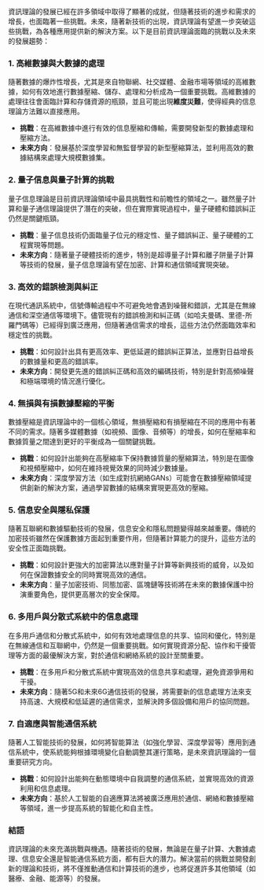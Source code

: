 資訊理論的發展已經在許多領域中取得了顯著的成就，但隨著技術的進步和需求的增長，也面臨著一些挑戰。未來，隨著新技術的出現，資訊理論有望進一步突破這些挑戰，為各種應用提供新的解決方案。以下是目前資訊理論面臨的挑戰以及未來的發展趨勢：

### **1. 高維數據與大數據的處理**
隨著數據的爆炸性增長，尤其是來自物聯網、社交媒體、金融市場等領域的高維數據，如何有效地進行數據壓縮、儲存、處理和分析成為一個重要挑戰。高維數據的處理往往會面臨計算和存儲資源的瓶頸，並且可能出現**維度災難**，使得經典的信息理論方法難以直接應用。

- **挑戰**：在高維數據中進行有效的信息壓縮和傳輸，需要開發新型的數據處理和壓縮方法。
- **未來方向**：發展基於深度學習和無監督學習的新型壓縮算法，並利用高效的數據結構來處理大規模數據集。

### **2. 量子信息與量子計算的挑戰**
量子信息理論是目前資訊理論領域中最具挑戰性和前瞻性的領域之一。雖然量子計算和量子通信理論提供了潛在的突破，但在實際實現過程中，量子硬體和錯誤糾正仍然是關鍵瓶頸。

- **挑戰**：量子信息技術仍面臨量子位元的穩定性、量子錯誤糾正、量子硬體的工程實現等問題。
- **未來方向**：隨著量子硬體技術的進步，特別是超導量子計算和離子阱量子計算等技術的發展，量子信息理論有望在加密、計算和通信領域實現突破。

### **3. 高效的錯誤檢測與糾正**
在現代通訊系統中，信號傳輸過程中不可避免地會遇到噪聲和錯誤，尤其是在無線通信和深空通信等環境下。儘管現有的錯誤檢測和糾正碼（如哈夫曼碼、里德-所羅門碼等）已經得到廣泛應用，但隨著通信需求的增長，這些方法仍然面臨效率和穩定性的挑戰。

- **挑戰**：如何設計出具有更高效率、更低延遲的錯誤糾正算法，並應對日益增長的數據量和更高的錯誤率。
- **未來方向**：開發更先進的錯誤糾正碼和高效的編碼技術，特別是針對高頻噪聲和極端環境的情況進行優化。

### **4. 無損與有損數據壓縮的平衡**
數據壓縮是資訊理論中的一個核心領域，無損壓縮和有損壓縮在不同的應用中有著不同的需求。隨著多媒體數據（如視頻、圖像、音頻等）的增長，如何在壓縮率和數據質量之間達到更好的平衡成為一個關鍵挑戰。

- **挑戰**：如何設計出能夠在高壓縮率下保持數據質量的壓縮算法，特別是在圖像和視頻壓縮中，如何在維持視覺效果的同時減少數據量。
- **未來方向**：深度學習方法（如生成對抗網絡GANs）可能會在數據壓縮領域提供創新的解決方案，通過學習數據的結構來實現更高效的壓縮。

### **5. 信息安全與隱私保護**
隨著互聯網和數據驅動技術的發展，信息安全和隱私問題變得越來越重要。傳統的加密技術雖然在保護數據方面起到重要作用，但隨著計算能力的提升，這些方法的安全性正面臨挑戰。

- **挑戰**：如何設計更強大的加密算法以應對量子計算等新興技術的威脅，以及如何在保證數據安全的同時實現高效的通信。
- **未來方向**：量子加密技術、同態加密、區塊鏈等技術將在未來的數據保護中扮演重要角色，提供更高層次的安全保障。

### **6. 多用戶與分散式系統中的信息處理**
在多用戶通信和分散式系統中，如何有效地處理信息的共享、協同和優化，特別是在無線通信和互聯網中，仍然是一個重要挑戰。如何實現資源分配、協作和干擾管理等方面的最優解決方案，對於通信和網絡系統的設計至關重要。

- **挑戰**：在多用戶和分散式系統中實現高效的信息共享和處理，避免資源爭用和干擾。
- **未來方向**：隨著5G和未來6G通信技術的發展，將需要新的信息處理方法來支持高速、大規模和低延遲的通信需求，並解決跨多個設備和用戶的協同問題。

### **7. 自適應與智能通信系統**
隨著人工智能技術的發展，如何將智能算法（如強化學習、深度學習等）應用到通信系統中，使系統能夠根據環境變化自動調整其運行策略，是未來資訊理論的一個重要研究方向。

- **挑戰**：如何設計出能夠在動態環境中自我調整的通信系統，並實現高效的資源利用和信息處理。
- **未來方向**：基於人工智能的自適應算法將被廣泛應用於通信、網絡和數據壓縮等領域，進一步提高系統的智能化和自主性。

### 結語
資訊理論的未來充滿挑戰與機遇。隨著技術的發展，無論是在量子計算、大數據處理、信息安全還是智能通信系統方面，都有巨大的潛力。解決當前的挑戰並開發創新的理論和技術，將不僅推動通信和計算技術的進步，也將促進許多其他領域（如醫療、金融、能源等）的發展。